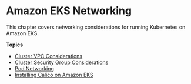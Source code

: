# Amazon EKS Networking<a name="eks-networking"></a>

This chapter covers networking considerations for running Kubernetes on Amazon EKS\.

**Topics**
+ [Cluster VPC Considerations](network_reqs.md)
+ [Cluster Security Group Considerations](sec-group-reqs.md)
+ [Pod Networking](pod-networking.md)
+ [Installing Calico on Amazon EKS](calico.md)